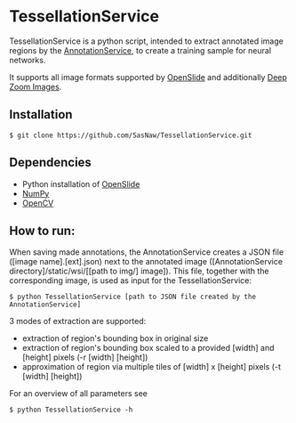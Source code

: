 # TessellationService
TessellationService is a python script, intended to extract annotated image regions by the [AnnotationService](https://github.com/SasNaw/AnnotationService), to create a training sample for neural networks.

It supports all image formats supported by [OpenSlide](http://openslide.org/) and additionally [Deep Zoom Images](https://msdn.microsoft.com/en-us/library/cc645077(v=vs.95).aspx).

## Installation
    $ git clone https://github.com/SasNaw/TessellationService.git

## Dependencies
- Python installation of [OpenSlide](http://openslide.org/download/)
- [NumPy](http://www.scipy.org/scipylib/download.html)
- [OpenCV](http://docs.opencv.org/2.4/index.html)

## How to run:
When saving made annotations, the AnnotationService creates a JSON file ([image name].[ext].json) next to the annotated image ([AnnotationService directory]/static/wsi/[[path to img/] image]). This file, together with the corresponding image, is used as input for the TessellationService:

	$ python TessellationService [path to JSON file created by the AnnotationService]
	
3 modes of extraction are supported:
* extraction of region's bounding box in original size
* extraction of region's bounding box scaled to a provided [width] and [height] pixels (-r [width] [height])
* approximation of region via multiple tiles of [width] x [height] pixels (-t [width] [height])

For an overview of all parameters see

	$ python TessellationService -h
